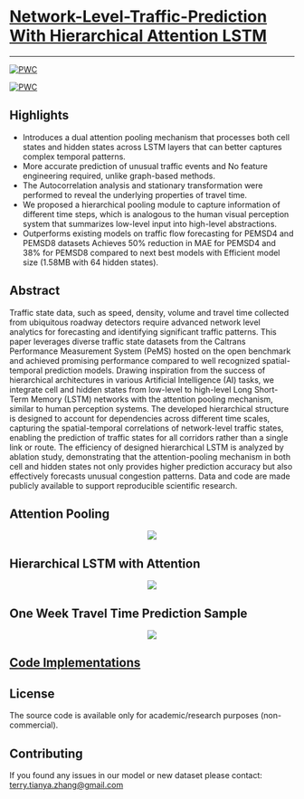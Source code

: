 # [Network-Level-Traffic-Prediction With Hierarchical Attention LSTM](https://www.maxapress.com/data/article/dts/preview/pdf/dts-0024-0021.pdf)

-----
[![PWC](https://img.shields.io/endpoint.svg?url=https://paperswithcode.com/badge/big-data-application-for-network-level-travel/traffic-prediction-on-pems04)](https://paperswithcode.com/sota/traffic-prediction-on-pems04?p=big-data-application-for-network-level-travel)

[![PWC](https://img.shields.io/endpoint.svg?url=https://paperswithcode.com/badge/big-data-application-for-network-level-travel/traffic-prediction-on-pems08)](https://paperswithcode.com/sota/traffic-prediction-on-pems08?p=big-data-application-for-network-level-travel)

Highlights
----------
* Introduces a dual attention pooling mechanism that processes both cell states and hidden states across LSTM layers that can better captures complex temporal patterns. 
* More accurate prediction of unusual traffic events and No feature engineering required, unlike graph-based methods. 
* The Autocorrelation analysis and stationary transformation were performed to reveal the underlying properties of travel time. 
*  We proposed a hierarchical pooling module to capture information of different time steps, which is analogous to the human visual perception system that summarizes low-level input into high-level abstractions.
* Outperforms existing models on traffic flow forecasting for PEMSD4 and PEMSD8 datasets Achieves 50% reduction in MAE for PEMSD4 and 38% for PEMSD8 compared to next best models with Efficient model size (1.58MB with 64 hidden states).





Abstract
--------
Traffic state data, such as speed, density, volume and travel time collected from ubiquitous roadway detectors require advanced network level analytics for forecasting and identifying significant traffic patterns. This paper leverages diverse traffic state datasets from the Caltrans Performance Measurement System (PeMS) hosted on the open benchmark and achieved promising performance compared to well recognized spatial-temporal prediction models. Drawing inspiration from the success of hierarchical architectures in various Artificial Intelligence (AI) tasks, we integrate cell and hidden states from low-level to high-level Long Short-Term Memory (LSTM) networks with the attention pooling mechanism, similar to human perception systems. The developed hierarchical structure is designed to account for dependencies across different time scales, capturing the spatial-temporal correlations of network-level traffic states, enabling the prediction of traffic states for all corridors rather than a single link or route. The efficiency of designed hierarchical LSTM is analyzed by ablation study, demonstrating that the attention-pooling mechanism in both cell and hidden states not only provides higher prediction accuracy but also effectively forecasts unusual congestion patterns. Data and code are made publicly available to support reproducible scientific research.

## Attention Pooling
<p align="center"><img src="https://github.com/TeRyZh/Big-Data-Application-for-Network-Level-Travel-Time-Prediction/blob/main/Images/Attention%20Pooling.drawio%20(2).png" /></p>

## Hierarchical LSTM with Attention
<p align="center"><img src="https://github.com/TeRyZh/Big-Data-Application-for-Network-Level-Travel-Time-Prediction/blob/main/Images/MultiLayHierAttnLSTM.png" /></p>

## One Week Travel Time Prediction Sample
<p align="center"><img src="https://github.com/TeRyZh/Big-Data-Application-for-Network-Level-Travel-Time-Prediction/blob/main/Images/Predictions_Comparison.png" /></p>

## [Code Implementations](https://github.com/TeRyZh/Network-Level-Travel-Prediction-Hierarchical-Attention-LSTM/blob/main/baselines/HierAttnLstm.py)

License
-------
The source code is available only for academic/research purposes (non-commercial).


Contributing
--------
If you found any issues in our model or new dataset please contact: terry.tianya.zhang@gmail.com

